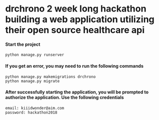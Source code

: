 # drchrono 2 week long hackathon building a web application utilizing their open source healthcare api


#### Start the project 
    python manage.py runserver

#### If you get an error, you may need to run the following commands
    python manage.py makemigrations drchrono
    python manage.py migrate 


#### After successfully starting the application, you will be prompted to authorize the application. Use the following credentials 

    email: kiiidwonder@aim.com
    password: hackathon2018
